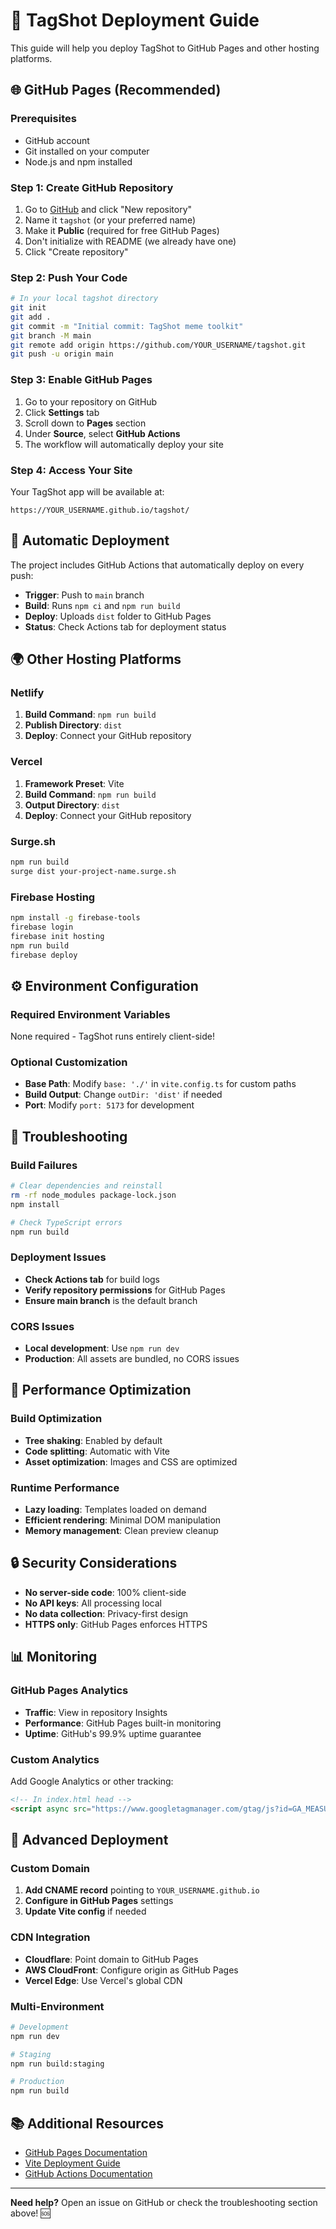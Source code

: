 # 🚀 TagShot Deployment Guide

This guide will help you deploy TagShot to GitHub Pages and other hosting platforms.

## 🌐 GitHub Pages (Recommended)

### Prerequisites
- GitHub account
- Git installed on your computer
- Node.js and npm installed

### Step 1: Create GitHub Repository

1. Go to [GitHub](https://github.com) and click "New repository"
2. Name it `tagshot` (or your preferred name)
3. Make it **Public** (required for free GitHub Pages)
4. Don't initialize with README (we already have one)
5. Click "Create repository"

### Step 2: Push Your Code

```bash
# In your local tagshot directory
git init
git add .
git commit -m "Initial commit: TagShot meme toolkit"
git branch -M main
git remote add origin https://github.com/YOUR_USERNAME/tagshot.git
git push -u origin main
```

### Step 3: Enable GitHub Pages

1. Go to your repository on GitHub
2. Click **Settings** tab
3. Scroll down to **Pages** section
4. Under **Source**, select **GitHub Actions**
5. The workflow will automatically deploy your site

### Step 4: Access Your Site

Your TagShot app will be available at:
```
https://YOUR_USERNAME.github.io/tagshot/
```

## 🔄 Automatic Deployment

The project includes GitHub Actions that automatically deploy on every push:

- **Trigger**: Push to `main` branch
- **Build**: Runs `npm ci` and `npm run build`
- **Deploy**: Uploads `dist` folder to GitHub Pages
- **Status**: Check Actions tab for deployment status

## 🌍 Other Hosting Platforms

### Netlify

1. **Build Command**: `npm run build`
2. **Publish Directory**: `dist`
3. **Deploy**: Connect your GitHub repository

### Vercel

1. **Framework Preset**: Vite
2. **Build Command**: `npm run build`
3. **Output Directory**: `dist`
4. **Deploy**: Connect your GitHub repository

### Surge.sh

```bash
npm run build
surge dist your-project-name.surge.sh
```

### Firebase Hosting

```bash
npm install -g firebase-tools
firebase login
firebase init hosting
npm run build
firebase deploy
```

## ⚙️ Environment Configuration

### Required Environment Variables
None required - TagShot runs entirely client-side!

### Optional Customization
- **Base Path**: Modify `base: './'` in `vite.config.ts` for custom paths
- **Build Output**: Change `outDir: 'dist'` if needed
- **Port**: Modify `port: 5173` for development

## 🐛 Troubleshooting

### Build Failures
```bash
# Clear dependencies and reinstall
rm -rf node_modules package-lock.json
npm install

# Check TypeScript errors
npm run build
```

### Deployment Issues
- **Check Actions tab** for build logs
- **Verify repository permissions** for GitHub Pages
- **Ensure main branch** is the default branch

### CORS Issues
- **Local development**: Use `npm run dev`
- **Production**: All assets are bundled, no CORS issues

## 📱 Performance Optimization

### Build Optimization
- **Tree shaking**: Enabled by default
- **Code splitting**: Automatic with Vite
- **Asset optimization**: Images and CSS are optimized

### Runtime Performance
- **Lazy loading**: Templates loaded on demand
- **Efficient rendering**: Minimal DOM manipulation
- **Memory management**: Clean preview cleanup

## 🔒 Security Considerations

- **No server-side code**: 100% client-side
- **No API keys**: All processing local
- **No data collection**: Privacy-first design
- **HTTPS only**: GitHub Pages enforces HTTPS

## 📊 Monitoring

### GitHub Pages Analytics
- **Traffic**: View in repository Insights
- **Performance**: GitHub Pages built-in monitoring
- **Uptime**: GitHub's 99.9% uptime guarantee

### Custom Analytics
Add Google Analytics or other tracking:
```html
<!-- In index.html head -->
<script async src="https://www.googletagmanager.com/gtag/js?id=GA_MEASUREMENT_ID"></script>
```

## 🚀 Advanced Deployment

### Custom Domain
1. **Add CNAME record** pointing to `YOUR_USERNAME.github.io`
2. **Configure in GitHub Pages** settings
3. **Update Vite config** if needed

### CDN Integration
- **Cloudflare**: Point domain to GitHub Pages
- **AWS CloudFront**: Configure origin as GitHub Pages
- **Vercel Edge**: Use Vercel's global CDN

### Multi-Environment
```bash
# Development
npm run dev

# Staging
npm run build:staging

# Production
npm run build
```

## 📚 Additional Resources

- [GitHub Pages Documentation](https://pages.github.com/)
- [Vite Deployment Guide](https://vitejs.dev/guide/static-deploy.html)
- [GitHub Actions Documentation](https://docs.github.com/en/actions)

---

**Need help?** Open an issue on GitHub or check the troubleshooting section above! 🆘
